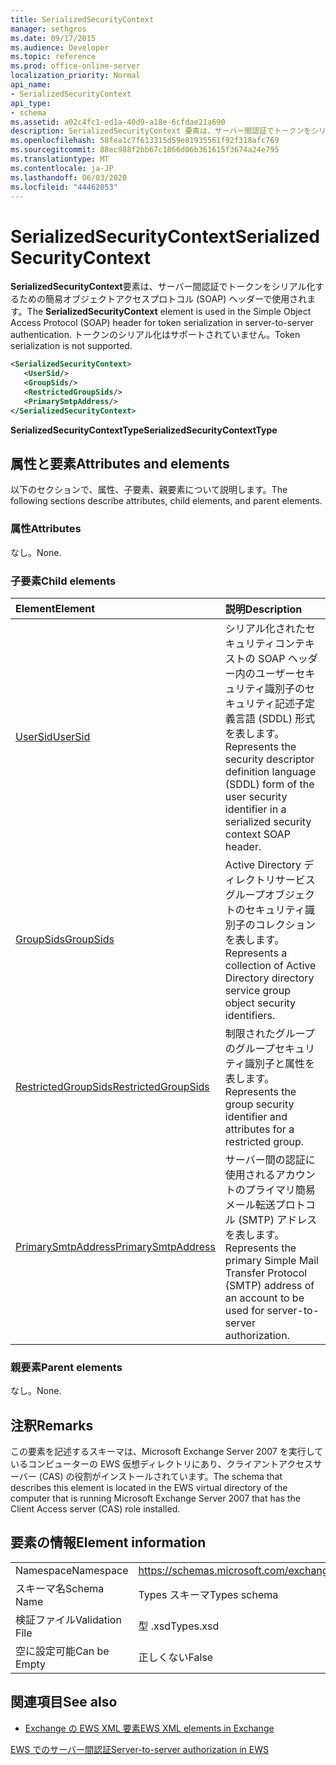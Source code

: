 ```yaml
---
title: SerializedSecurityContext
manager: sethgros
ms.date: 09/17/2015
ms.audience: Developer
ms.topic: reference
ms.prod: office-online-server
localization_priority: Normal
api_name:
- SerializedSecurityContext
api_type:
- schema
ms.assetid: a02c4fc1-ed1a-40d9-a18e-6cfdae21a690
description: SerializedSecurityContext 要素は、サーバー間認証でトークンをシリアル化するための簡易オブジェクトアクセスプロトコル (SOAP) ヘッダーで使用されます。 トークンのシリアル化はサポートされていません。
ms.openlocfilehash: 58fea1c7f613315d59e81935561f92f318afc769
ms.sourcegitcommit: 88ec988f2bb67c1866d06b361615f3674a24e795
ms.translationtype: MT
ms.contentlocale: ja-JP
ms.lasthandoff: 06/03/2020
ms.locfileid: "44462053"
---
```

# <a name="serializedsecuritycontext"></a><span data-ttu-id="d0edc-104">SerializedSecurityContext</span><span class="sxs-lookup"><span data-stu-id="d0edc-104">SerializedSecurityContext</span></span>

<span data-ttu-id="d0edc-105">**SerializedSecurityContext**要素は、サーバー間認証でトークンをシリアル化するための簡易オブジェクトアクセスプロトコル (SOAP) ヘッダーで使用されます。</span><span class="sxs-lookup"><span data-stu-id="d0edc-105">The **SerializedSecurityContext** element is used in the Simple Object Access Protocol (SOAP) header for token serialization in server-to-server authentication.</span></span> <span data-ttu-id="d0edc-106">トークンのシリアル化はサポートされていません。</span><span class="sxs-lookup"><span data-stu-id="d0edc-106">Token serialization is not supported.</span></span> 
  
```xml
<SerializedSecurityContext>
   <UserSid/>
   <GroupSids/>
   <RestrictedGroupSids/>
   <PrimarySmtpAddress/>
</SerializedSecurityContext>
```

 <span data-ttu-id="d0edc-107">**SerializedSecurityContextType**</span><span class="sxs-lookup"><span data-stu-id="d0edc-107">**SerializedSecurityContextType**</span></span>
## <a name="attributes-and-elements"></a><span data-ttu-id="d0edc-108">属性と要素</span><span class="sxs-lookup"><span data-stu-id="d0edc-108">Attributes and elements</span></span>

<span data-ttu-id="d0edc-109">以下のセクションで、属性、子要素、親要素について説明します。</span><span class="sxs-lookup"><span data-stu-id="d0edc-109">The following sections describe attributes, child elements, and parent elements.</span></span>
  
### <a name="attributes"></a><span data-ttu-id="d0edc-110">属性</span><span class="sxs-lookup"><span data-stu-id="d0edc-110">Attributes</span></span>

<span data-ttu-id="d0edc-111">なし。</span><span class="sxs-lookup"><span data-stu-id="d0edc-111">None.</span></span>
  
### <a name="child-elements"></a><span data-ttu-id="d0edc-112">子要素</span><span class="sxs-lookup"><span data-stu-id="d0edc-112">Child elements</span></span>

|<span data-ttu-id="d0edc-113">**Element**</span><span class="sxs-lookup"><span data-stu-id="d0edc-113">**Element**</span></span>|<span data-ttu-id="d0edc-114">**説明**</span><span class="sxs-lookup"><span data-stu-id="d0edc-114">**Description**</span></span>|
|:-----|:-----|
|[<span data-ttu-id="d0edc-115">UserSid</span><span class="sxs-lookup"><span data-stu-id="d0edc-115">UserSid</span></span>](usersid.md) <br/> |<span data-ttu-id="d0edc-116">シリアル化されたセキュリティコンテキストの SOAP ヘッダー内のユーザーセキュリティ識別子のセキュリティ記述子定義言語 (SDDL) 形式を表します。</span><span class="sxs-lookup"><span data-stu-id="d0edc-116">Represents the security descriptor definition language (SDDL) form of the user security identifier in a serialized security context SOAP header.</span></span>  <br/> |
|[<span data-ttu-id="d0edc-117">GroupSids</span><span class="sxs-lookup"><span data-stu-id="d0edc-117">GroupSids</span></span>](groupsids.md) <br/> |<span data-ttu-id="d0edc-118">Active Directory ディレクトリサービスグループオブジェクトのセキュリティ識別子のコレクションを表します。</span><span class="sxs-lookup"><span data-stu-id="d0edc-118">Represents a collection of Active Directory directory service group object security identifiers.</span></span>  <br/> |
|[<span data-ttu-id="d0edc-119">RestrictedGroupSids</span><span class="sxs-lookup"><span data-stu-id="d0edc-119">RestrictedGroupSids</span></span>](restrictedgroupsids.md) <br/> |<span data-ttu-id="d0edc-120">制限されたグループのグループセキュリティ識別子と属性を表します。</span><span class="sxs-lookup"><span data-stu-id="d0edc-120">Represents the group security identifier and attributes for a restricted group.</span></span>  <br/> |
|[<span data-ttu-id="d0edc-121">PrimarySmtpAddress</span><span class="sxs-lookup"><span data-stu-id="d0edc-121">PrimarySmtpAddress</span></span>](primarysmtpaddress.md) <br/> |<span data-ttu-id="d0edc-122">サーバー間の認証に使用されるアカウントのプライマリ簡易メール転送プロトコル (SMTP) アドレスを表します。</span><span class="sxs-lookup"><span data-stu-id="d0edc-122">Represents the primary Simple Mail Transfer Protocol (SMTP) address of an account to be used for server-to-server authorization.</span></span>  <br/> |
   
### <a name="parent-elements"></a><span data-ttu-id="d0edc-123">親要素</span><span class="sxs-lookup"><span data-stu-id="d0edc-123">Parent elements</span></span>

<span data-ttu-id="d0edc-124">なし。</span><span class="sxs-lookup"><span data-stu-id="d0edc-124">None.</span></span>
  
## <a name="remarks"></a><span data-ttu-id="d0edc-125">注釈</span><span class="sxs-lookup"><span data-stu-id="d0edc-125">Remarks</span></span>

<span data-ttu-id="d0edc-126">この要素を記述するスキーマは、Microsoft Exchange Server 2007 を実行しているコンピューターの EWS 仮想ディレクトリにあり、クライアントアクセスサーバー (CAS) の役割がインストールされています。</span><span class="sxs-lookup"><span data-stu-id="d0edc-126">The schema that describes this element is located in the EWS virtual directory of the computer that is running Microsoft Exchange Server 2007 that has the Client Access server (CAS) role installed.</span></span>
  
## <a name="element-information"></a><span data-ttu-id="d0edc-127">要素の情報</span><span class="sxs-lookup"><span data-stu-id="d0edc-127">Element information</span></span>

|||
|:-----|:-----|
|<span data-ttu-id="d0edc-128">Namespace</span><span class="sxs-lookup"><span data-stu-id="d0edc-128">Namespace</span></span>  <br/> |https://schemas.microsoft.com/exchange/services/2006/types  <br/> |
|<span data-ttu-id="d0edc-129">スキーマ名</span><span class="sxs-lookup"><span data-stu-id="d0edc-129">Schema Name</span></span>  <br/> |<span data-ttu-id="d0edc-130">Types スキーマ</span><span class="sxs-lookup"><span data-stu-id="d0edc-130">Types schema</span></span>  <br/> |
|<span data-ttu-id="d0edc-131">検証ファイル</span><span class="sxs-lookup"><span data-stu-id="d0edc-131">Validation File</span></span>  <br/> |<span data-ttu-id="d0edc-132">型 .xsd</span><span class="sxs-lookup"><span data-stu-id="d0edc-132">Types.xsd</span></span>  <br/> |
|<span data-ttu-id="d0edc-133">空に設定可能</span><span class="sxs-lookup"><span data-stu-id="d0edc-133">Can be Empty</span></span>  <br/> |<span data-ttu-id="d0edc-134">正しくない</span><span class="sxs-lookup"><span data-stu-id="d0edc-134">False</span></span>  <br/> |
   
## <a name="see-also"></a><span data-ttu-id="d0edc-135">関連項目</span><span class="sxs-lookup"><span data-stu-id="d0edc-135">See also</span></span>



- [<span data-ttu-id="d0edc-136">Exchange の EWS XML 要素</span><span class="sxs-lookup"><span data-stu-id="d0edc-136">EWS XML elements in Exchange</span></span>](ews-xml-elements-in-exchange.md)


[<span data-ttu-id="d0edc-137">EWS でのサーバー間認証</span><span class="sxs-lookup"><span data-stu-id="d0edc-137">Server-to-server authorization in EWS</span></span>](https://msdn.microsoft.com/library/f1610a20-672d-448b-8c00-5b0fbcaf31cb%28Office.15%29.aspx)

